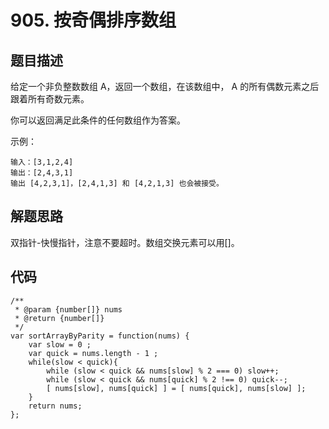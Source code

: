 # 905. 按奇偶排序数组

## 题目描述
给定一个非负整数数组 A，返回一个数组，在该数组中， A 的所有偶数元素之后跟着所有奇数元素。

你可以返回满足此条件的任何数组作为答案。

		
示例：
```
输入：[3,1,2,4]
输出：[2,4,3,1]
输出 [4,2,3,1]，[2,4,1,3] 和 [4,2,1,3] 也会被接受。
``` 
    
## 解题思路
双指针-快慢指针，注意不要超时。数组交换元素可以用[]。

## 代码
```
/**
 * @param {number[]} nums
 * @return {number[]}
 */
var sortArrayByParity = function(nums) {
    var slow = 0 ;
    var quick = nums.length - 1 ;
    while(slow < quick){
        while (slow < quick && nums[slow] % 2 === 0) slow++;
        while (slow < quick && nums[quick] % 2 !== 0) quick--;    
        [ nums[slow], nums[quick] ] = [ nums[quick], nums[slow] ];
    }
    return nums;
};
```